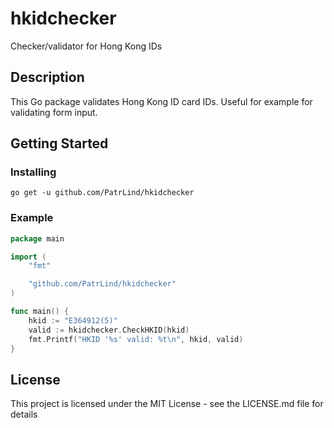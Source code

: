 # hkidchecker

Checker/validator for Hong Kong IDs

## Description

This Go package validates Hong Kong ID card IDs. Useful for example for
validating form input.

## Getting Started

### Installing

`go get -u github.com/PatrLind/hkidchecker`

### Example

```go
package main

import (
    "fmt"

    "github.com/PatrLind/hkidchecker"
)

func main() {
    hkid := "E364912(5)"
    valid := hkidchecker.CheckHKID(hkid)
    fmt.Printf("HKID '%s' valid: %t\n", hkid, valid)
}
```

## License

This project is licensed under the MIT License - see the LICENSE.md file for details
